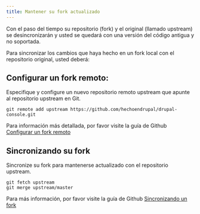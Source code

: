 ```yaml
---
title: Mantener su fork actualizado
---
```


Con el paso del tiempo su repositorio (fork) y el original (llamado upstream) se desincronizarán y usted se quedará con una versión del código antigua y no soportada.

Para sincronizar los cambios que haya hecho en un fork local con el repositorio original, usted deberá:

## Configurar un fork remoto:
Especifique y configure un nuevo repositorio remoto upstream que apunte al repositorio upstream en Git.
```
git remote add upstream https://github.com/hechoendrupal/drupal-console.git
```
Para información más detallada, por favor visite la guía de Github
[Configurar un fork remoto](https://help.github.com/articles/configuring-a-remote-for-a-fork/)  

## Sincronizando su fork
Sincronize su fork para mantenerse actualizado con el repositorio upstream.
```
git fetch upstream
git merge upstream/master
```
Para más información, por favor visite la guía de Github
[Sincronizando un fork](https://help.github.com/articles/syncing-a-fork/)
